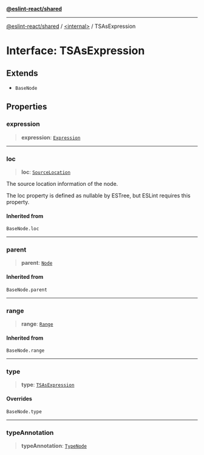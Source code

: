 [**@eslint-react/shared**](../../README.md)

***

[@eslint-react/shared](../../README.md) / [\<internal\>](../README.md) / TSAsExpression

# Interface: TSAsExpression

## Extends

- `BaseNode`

## Properties

### expression

> **expression**: [`Expression`](../type-aliases/Expression.md)

***

### loc

> **loc**: [`SourceLocation`](SourceLocation.md)

The source location information of the node.

The loc property is defined as nullable by ESTree, but ESLint requires this property.

#### Inherited from

`BaseNode.loc`

***

### parent

> **parent**: [`Node`](../type-aliases/Node.md)

#### Inherited from

`BaseNode.parent`

***

### range

> **range**: [`Range`](../type-aliases/Range.md)

#### Inherited from

`BaseNode.range`

***

### type

> **type**: [`TSAsExpression`](../README.md#tsasexpression)

#### Overrides

`BaseNode.type`

***

### typeAnnotation

> **typeAnnotation**: [`TypeNode`](../type-aliases/TypeNode.md)
